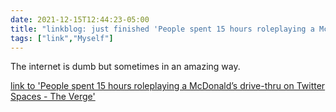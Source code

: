 ```yaml
---
date: 2021-12-15T12:44:23-05:00
title: "linkblog: just finished 'People spent 15 hours roleplaying a McDonald’s drive-thru on Twitter Spaces - The Verge'"
tags: ["link","Myself"]
---
```

The internet is dumb but sometimes in an amazing way.
 
[link to 'People spent 15 hours roleplaying a McDonald’s drive-thru on Twitter Spaces - The Verge'](https://www.theverge.com/2021/12/15/22837711/twitter-spaces-mcdonalds-roleplay)
